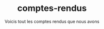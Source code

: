---
title: comptes-rendus
subtitle: Voicis tout les comptes rendus que nous avons
layout: documentation-category
type: Compte-Rendu
show_sidebar: false
hero_height: is-small
---